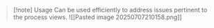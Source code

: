 >[!note] Usage
>Can be used efficiently to address issues pertinent to the process views.
![[Pasted image 20250707210158.png]]